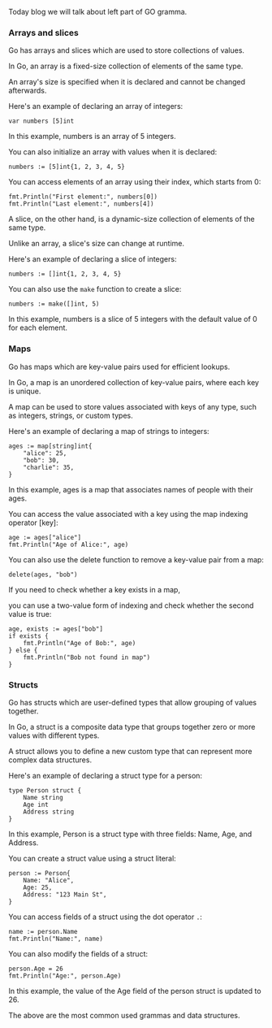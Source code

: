 
Today blog we will talk about left part of GO gramma.

### Arrays and slices

Go has arrays and slices which are used to store collections of values.

In Go, an array is a fixed-size collection of elements of the same type.

An array's size is specified when it is declared and cannot be changed afterwards. 

Here's an example of declaring an array of integers:

```
var numbers [5]int
```

In this example, numbers is an array of 5 integers. 

You can also initialize an array with values when it is declared:

```
numbers := [5]int{1, 2, 3, 4, 5}
```

You can access elements of an array using their index, which starts from 0:

```
fmt.Println("First element:", numbers[0])
fmt.Println("Last element:", numbers[4])
```


A slice, on the other hand, is a dynamic-size collection of elements of the same type. 

Unlike an array, a slice's size can change at runtime. 

Here's an example of declaring a slice of integers:

```
numbers := []int{1, 2, 3, 4, 5}
```

You can also use the `make` function to create a slice:

```
numbers := make([]int, 5)
```

In this example, numbers is a slice of 5 integers with the default value of 0 for each element.



### Maps

Go has maps which are key-value pairs used for efficient lookups.

In Go, a map is an unordered collection of key-value pairs, where each key is unique.

A map can be used to store values associated with keys of any type, such as integers, strings, or custom types. 

Here's an example of declaring a map of strings to integers:

```
ages := map[string]int{
    "alice": 25,
    "bob": 30,
    "charlie": 35,
}

```

In this example, ages is a map that associates names of people with their ages.

You can access the value associated with a key using the map indexing operator [key]:

```
age := ages["alice"]
fmt.Println("Age of Alice:", age)
```

You can also use the delete function to remove a key-value pair from a map:

```
delete(ages, "bob")
```

If you need to check whether a key exists in a map, 

you can use a two-value form of indexing and check whether the second value is true:

```
age, exists := ages["bob"]
if exists {
    fmt.Println("Age of Bob:", age)
} else {
    fmt.Println("Bob not found in map")
}
```



### Structs

Go has structs which are user-defined types that allow grouping of values together.

In Go, a struct is a composite data type that groups together zero or more values with different types. 

A struct allows you to define a new custom type that can represent more complex data structures. 

Here's an example of declaring a struct type for a person:

```
type Person struct {
    Name string
    Age int
    Address string
}

```

In this example, Person is a struct type with three fields: Name, Age, and Address.

You can create a struct value using a struct literal:

```
person := Person{
    Name: "Alice",
    Age: 25,
    Address: "123 Main St",
}

```

You can access fields of a struct using the dot operator `.`:

```
name := person.Name
fmt.Println("Name:", name)
```

You can also modify the fields of a struct:

```
person.Age = 26
fmt.Println("Age:", person.Age)
```

In this example, the value of the Age field of the person struct is updated to 26.

The above are the most common used grammas and data structures.

